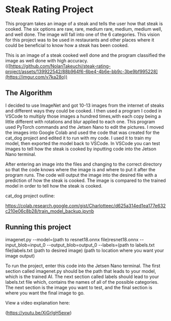 # Steak Rating Project


This program takes an image of a steak and tells the user how that steak is cooked. The six options are raw, rare, medium rare, medium, medium well, and well done. The image will fall into one of the 6 categories. This vision for this project was to be used in restaurants and other places where it could be beneficial to know how a steak has been cooked.


This is an image of a steak cooked well done and the program classified the image as well done with high accuracy.(([https://github.com/NolanTakeuchi/steak-rating-project/assets/139922542/88b964f6-6be4-4b6e-bb9c-3be9bf995228](https://imgur.com/v7ka28o))


## The Algorithm

I decided to use ImageNet and got 10-13 images from the internet of steaks and different ways they could be cooked. I then used a program I coded in VSCode to multiply those images a hundred times,with each copy being a little different with rotations and blur applied to each one. This program used PyTorch commands and the Jetsen Nano to edit the pictures. I moved the images into Google Colab and used the code that was created for the cat_dog project and edited it to run with my code. I used it to train my model, then exported the model back to VSCode. In VSCode you can test images to tell how the steak is cooked by inputting code into the Jetson Nano terminal.

After entering an image into the files and changing to the correct directory so that the code knows where the image is and where to put it after the program runs. The code will output the image into the desired file with a prediction of how the steak is cooked. The image is compared to the trained model in order to tell how the steak is cooked.

cat_dog project outline:

https://colab.research.google.com/gist/Charlotteec/d625a314ed1ea177e632c210e06c8b28/train_model_backup.ipynb

## Running this project

imagenet.py --model=(path to resnet18.onnx file)resnet18.onnx --input_blob=input_0 --output_blob=output_0 --labels=(path to labels.txt file)labels.txt  (path to desired image)  (path to location where you want your image output)

To run the project, enter this code into the Jetsen Nano terminal. The first section called imagenet.py should be the path that leads to your model, which is the trained AI. The next section called labels should lead to your labels.txt file which, contains the names of all of the possible categories. The next section is the image you want to test, and the final section is where you want the final image to go.



View a video explanation here:

(https://youtu.be/XiGrIgH5exw)
